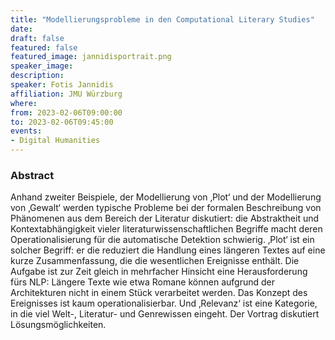 ```yaml
---
title: "Modellierungsprobleme in den Computational Literary Studies"
date:
draft: false
featured: false
featured_image: jannidisportrait.png
speaker_image:
description:
speaker: Fotis Jannidis
affiliation: JMU Würzburg
where:
from: 2023-02-06T09:00:00
to: 2023-02-06T09:45:00
events:
- Digital Humanities
---
```


### Abstract

Anhand zweiter Beispiele, der Modellierung von ‚Plot‘ und der Modellierung von ‚Gewalt‘ werden typische Probleme bei der formalen Beschreibung von Phänomenen aus dem Bereich der Literatur diskutiert: die Abstraktheit und Kontextabhängigkeit vieler literaturwissenschaftlichen Begriffe macht deren Operationalisierung für die automatische Detektion schwierig. ‚Plot‘ ist ein solcher Begriff: er die reduziert die Handlung eines längeren Textes auf eine kurze Zusammenfassung, die die wesentlichen Ereignisse enthält. Die Aufgabe ist zur Zeit gleich in mehrfacher Hinsicht eine Herausforderung fürs NLP: Längere Texte wie etwa Romane können aufgrund der Architekturen nicht in einem Stück verarbeitet werden. Das Konzept des Ereignisses ist kaum operationalisierbar. Und ‚Relevanz‘ ist eine Kategorie, in die viel Welt-, Literatur- und Genrewissen eingeht. Der Vortrag diskutiert Lösungsmöglichkeiten.
